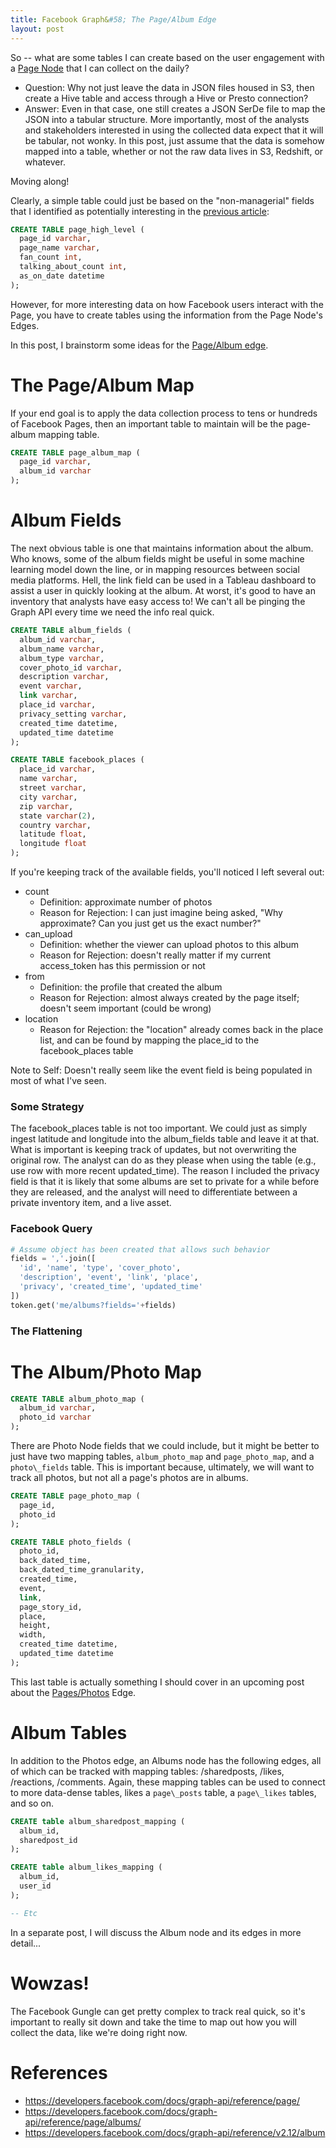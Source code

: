 ```yaml
---
title: Facebook Graph&#58; The Page/Album Edge
layout: post
---
```


So -- what are some tables I can create based on the user engagement with a 
[Page Node](https://developers.facebook.com/docs/graph-api/reference/page/) that I can collect on 
the daily?  

* Question: Why not just leave the data in JSON files housed in S3, then create a Hive table and
access through a Hive or Presto connection?  
* Answer: Even in that case, one still creates a JSON SerDe file 
to map the JSON into a tabular structure.  More importantly, most of the analysts and stakeholders interested
in using the collected data expect that it will be tabular, not wonky.  In this post, just assume that the data is somehow mapped
into a table, whether or not the raw data lives in S3, Redshift, or whatever.

Moving along!  

Clearly, a simple table could just be based on the "non-managerial" fields that I identified as 
potentially interesting in the [previous article](https://krbnite.github.io/Facebook-Graph-The-Page-Node/):

```sql
CREATE TABLE page_high_level (
  page_id varchar,
  page_name varchar,
  fan_count int,
  talking_about_count int,
  as_on_date datetime
);
```

However, for more interesting data on how Facebook users interact with the Page, you have to
create tables using the information from the Page Node's Edges.  

In this post, I brainstorm some ideas for the [Page/Album edge](https://developers.facebook.com/docs/graph-api/reference/v2.12/album).  

# The Page/Album Map
If your end goal is to apply the data collection process to tens or hundreds of Facebook Pages, then
an important table to maintain will be the page-album mapping table.

```sql
CREATE TABLE page_album_map (
  page_id varchar,
  album_id varchar
);
```

# Album Fields
The next obvious table is one that maintains information about the album.  Who knows, some of the
album fields might be useful in some machine learning model down the line, or in mapping resources
between social media platforms.  Hell, the link field can be used in a Tableau dashboard to assist
a user in quickly looking at the album.  At worst, it's good to have an inventory that analysts have easy
access to!  We can't all be pinging the Graph API every time we need the info real quick.

```sql
CREATE TABLE album_fields (
  album_id varchar,
  album_name varchar,
  album_type varchar,
  cover_photo_id varchar,
  description varchar,
  event varchar,
  link varchar,
  place_id varchar,
  privacy_setting varchar,
  created_time datetime,
  updated_time datetime
);

CREATE TABLE facebook_places (
  place_id varchar,
  name varchar,
  street varchar,
  city varchar,
  zip varchar,
  state varchar(2),
  country varchar, 
  latitude float,
  longitude float
);
```

If you're keeping track of the available fields, you'll noticed I left several out:
* count
  - Definition: approximate number of photos
  - Reason for Rejection: I can just imagine being asked, "Why approximate? Can you just get us the exact number?"
* can\_upload
  - Definition: whether the viewer can upload photos to this album
  - Reason for Rejection: doesn't really matter if my current access\_token has this permission or not
* from
  - Definition: the profile that created the album
  - Reason for Rejection: almost always created by the page itself; doesn't seem important (could be wrong)
* location
  - Reason for Rejection: the "location" already comes back in the place list, and can be found by mapping the place\_id to the facebook\_places table
  
Note to Self: Doesn't really seem like the event field is being populated in most of what I've seen.

### Some Strategy
The facebook\_places table is not too important. We could just as simply ingest latitude and longitude into the 
album\_fields table and leave it at that.  What is important is keeping track of updates, but not overwriting the
original row.  The analyst can do as they please when using the table (e.g., use row with more recent updated\_time).  The
reason I included the privacy field is that it is likely that some albums are set to private for a while before they
are released, and the analyst will need to differentiate between a private inventory item, and a live asset.

### Facebook Query
```python
# Assume object has been created that allows such behavior
fields = ','.join([
  'id', 'name', 'type', 'cover_photo',
  'description', 'event', 'link', 'place', 
  'privacy', 'created_time', 'updated_time'
])
token.get('me/albums?fields='+fields)
```

### The Flattening

# The Album/Photo Map
```sql
CREATE TABLE album_photo_map (
  album_id varchar,
  photo_id varchar
);
```

There are Photo Node fields that we could include, but it might be better to just
have two mapping tables, `album_photo_map` and `page_photo_map`, and a `photo\_fields`
table. This is important because, ultimately, we will want to track all photos, but 
not all a page's photos are in albums.  

```sql
CREATE TABLE page_photo_map (
  page_id,
  photo_id
);

CREATE TABLE photo_fields (
  photo_id,
  back_dated_time,
  back_dated_time_granularity,
  created_time,
  event,
  link,
  page_story_id,
  place,
  height,
  width,
  created_time datetime,
  updated_time datetime
);
```

This last table is actually something I should cover in an upcoming post about the 
[Pages/Photos](https://developers.facebook.com/docs/graph-api/reference/page/photos/) Edge.

# Album Tables
In addition to the Photos edge, an Albums node has the following edges, all of which
can be tracked with mapping tables: /sharedposts, /likes, /reactions, /comments.  Again, these mapping
tables can be used to connect to more data-dense tables, likes a `page\_posts` table, a `page\_likes` tables,
and so on.  

```sql
CREATE table album_sharedpost_mapping (
  album_id,
  sharedpost_id
);

CREATE table album_likes_mapping (
  album_id,
  user_id
);

-- Etc
```

In a separate post, I will discuss the Album node and its edges in more detail...

# Wowzas!
The Facebook Gungle can get pretty complex to track real quick, so it's important to really sit down
and take the time to map out how you will collect the data, like we're doing right now.

# References
* https://developers.facebook.com/docs/graph-api/reference/page/
* https://developers.facebook.com/docs/graph-api/reference/page/albums/
* https://developers.facebook.com/docs/graph-api/reference/v2.12/album
